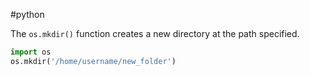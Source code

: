 #python

The `os.mkdir()` function creates a new directory at the path specified.

```python
import os
os.mkdir('/home/username/new_folder')
```